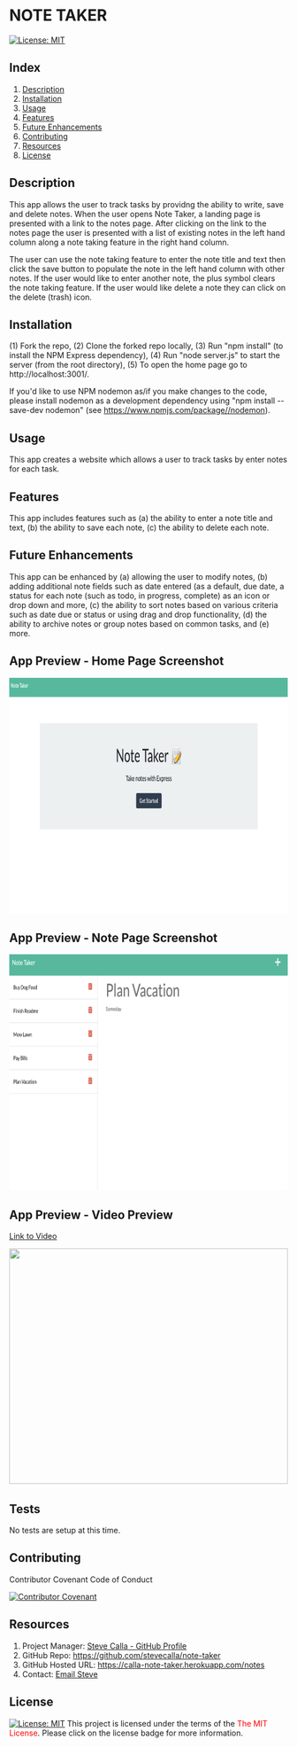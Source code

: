 # NOTE TAKER 
[![License:  MIT](https://img.shields.io/badge/License-MIT-yellow.svg)](https://opensource.org/licenses/MIT)

## Index

1. [Description](#description)
2. [Installation](#installation)
3. [Usage](#usage)
4. [Features](#features)
5. [Future Enhancements](#future-enhancements)
6. [Contributing](#contributing)
7. [Resources](#resources)
8. [License](#license)

## Description

This app allows the user to track tasks by providng the ability to write, save and delete notes. When the user opens Note Taker, a landing page is presented with a link to the notes page. After clicking on the link to the notes page the user is presented with a list of existing notes in the left hand column along a note taking feature in the right hand column. 

The user can use the note taking feature to enter the note title and text then click the save button to populate the note in the left hand column with other notes. If the user would like to enter another note, the plus symbol clears the note taking feature. If the user would like delete a note they can click on the delete (trash) icon. 

## Installation

(1) Fork the repo, (2) Clone the forked repo locally, (3) Run "npm install" (to install the NPM Express dependency), (4) Run "node server.js" to start the server (from the root directory), (5) To open the home page go to http://localhost:3001/. 

If you'd like to use NPM nodemon as/if you make changes to the code, please install nodemon as a development dependency using "npm install --save-dev nodemon" (see https://www.npmjs.com/package//nodemon).

## Usage

This app creates a website which allows a user to track tasks by enter notes for each task.

## Features

This app includes features such as (a) the ability to enter a note title and text, (b) the ability to save each note, (c) the ability to delete each note.
<!-- 
1. TBD
2. TBD
3. TBD
-->
## Future Enhancements

This app can be enhanced by (a) allowing the user to modify notes, (b) adding additional note fields such as date entered (as a default, due date, a status for each note (such as todo, in progress, complete) as an icon or drop down and more, (c) the ability to sort notes based on various criteria such as date due or status or using drag and drop functionality, (d) the ability to archive notes or group notes based on common tasks, and (e) more.
<!-- 
1. TBD
2. TBD
3. TBD
-->

## App Preview - Home Page Screenshot

<!-- <img alt="" src="./assets/images/home-page.png" width="100%" height="425"/> -->

<img alt="" src="public/assets/images/home-page.png" width="100%" height="425"/>

## App Preview - Note Page Screenshot

<!-- <img alt="" src="./assets/images/note-page.png" width="100%" height="425"/> -->

<img alt="" src="public/assets/images/note-page.png" width="100%" height="425"/>

## App Preview - Video Preview
[Link to Video](https://youtu.be/odtZNxBx4_c)

<!-- <img alt="" src="./assets/images/note-taker-video.gif" width="100%" height="425"/> -->

<img alt="" src="public/assets/images/note-taker-video.gif" width="100%" height="425"/>

## Tests

No tests are setup at this time.

## Contributing

Contributor Covenant Code of Conduct

[![Contributor Covenant](https://img.shields.io/badge/Contributor%20Covenant-2.1-4baaaa.svg)](https://www.contributor-covenant.org/version/2/1/code_of_conduct/code_of_conduct.md)

<!-- DELETE THIS SECTION FOR THE FINAL README. For more information on example contribution guidelines please see the links below.

1. Contributor Convent: [Information](https://www.contributor-covenant.org/)
2. Contributor Covenant Code of Conduct: [Markdown File](hhttps://www.contributor-covenant.org/version/2/1/code_of_conduct/code_of_conduct.md)
-->

## Resources

1. Project Manager: [Steve Calla - GitHub Profile](https://github.com/stevecalla)
2. GitHub Repo: <https://github.com/stevecalla/note-taker>
3. GitHub Hosted URL: <https://calla-note-taker.herokuapp.com/notes>
4. Contact: [Email Steve](mailto:callasteven@gmail.com)

## License 

[![License:  MIT](https://img.shields.io/badge/License-MIT-yellow.svg)](https://opensource.org/licenses/MIT)
This project is licensed under the terms of the <span style="color:red">The MIT License</span>. Please click on the license badge for more information.

<!-- DELETE THIS SECTION FOR THE FINAL README. Per Github, you are under no obligation to choose a license. However, without a license, the default copyright laws apply, meaning that you retain all rights to your source code and no one may reproduce, distribute, or create derivative works from your work. If you're creating an open source project, we strongly encourage you to include an open source license. The Open Source Guide provides additional guidance on choosing the correct license for your project. SEE THE FOLLOWING LINKS FOR MORE INFORMATION:

1. GitHub: [Licensing a repository](https://docs.github.com/en/repositories/managing-your-repositorys-settings-and-features/customizing-your-repository/licensing-a-repository)
2. Open Source Guide: [To Choose A License](https://choosealicense.com/)
-->

<!-- OTHER SECTIONS IF YOU LIKE
## Technologies

1. HTML
2. CSS
3. JavaScript
4. GitHub (website hosting and source code management)
5. TBD
6. TBD

### 3rd Party Application Programming Interfaces

1. [TBD](https://TBD)
2. [TBD](https://TBD)
3. [TBD](https://TBD)

### Dependencies

1. [VS Code Live Server](https://ritwickdey.github.io/vscode-live-server/)

## Collaborators

1. FIRST & LAST NAME: [Github LINK](https://github.com/<Github user name>/)
2. FIRST & LAST NAME: [Github LINK](https://github.com/<Github user name>/)
3. FIRST & LAST NAME: [Github LINK](https://github.com/<Github user name>/)

## Resources

1. GitHub Repo: <https://github.com/tbd/tbd>
2. GitHub Hosted URL: <https://tbd.tbd.com/tbd>
-->
